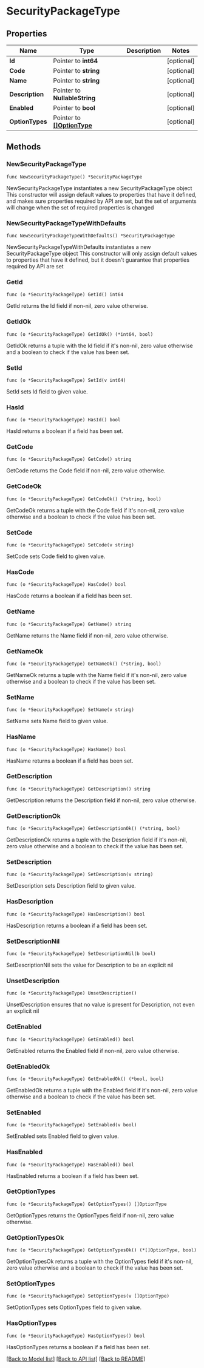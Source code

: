 # SecurityPackageType

## Properties

Name | Type | Description | Notes
------------ | ------------- | ------------- | -------------
**Id** | Pointer to **int64** |  | [optional] 
**Code** | Pointer to **string** |  | [optional] 
**Name** | Pointer to **string** |  | [optional] 
**Description** | Pointer to **NullableString** |  | [optional] 
**Enabled** | Pointer to **bool** |  | [optional] 
**OptionTypes** | Pointer to [**[]OptionType**](OptionType.md) |  | [optional] 

## Methods

### NewSecurityPackageType

`func NewSecurityPackageType() *SecurityPackageType`

NewSecurityPackageType instantiates a new SecurityPackageType object
This constructor will assign default values to properties that have it defined,
and makes sure properties required by API are set, but the set of arguments
will change when the set of required properties is changed

### NewSecurityPackageTypeWithDefaults

`func NewSecurityPackageTypeWithDefaults() *SecurityPackageType`

NewSecurityPackageTypeWithDefaults instantiates a new SecurityPackageType object
This constructor will only assign default values to properties that have it defined,
but it doesn't guarantee that properties required by API are set

### GetId

`func (o *SecurityPackageType) GetId() int64`

GetId returns the Id field if non-nil, zero value otherwise.

### GetIdOk

`func (o *SecurityPackageType) GetIdOk() (*int64, bool)`

GetIdOk returns a tuple with the Id field if it's non-nil, zero value otherwise
and a boolean to check if the value has been set.

### SetId

`func (o *SecurityPackageType) SetId(v int64)`

SetId sets Id field to given value.

### HasId

`func (o *SecurityPackageType) HasId() bool`

HasId returns a boolean if a field has been set.

### GetCode

`func (o *SecurityPackageType) GetCode() string`

GetCode returns the Code field if non-nil, zero value otherwise.

### GetCodeOk

`func (o *SecurityPackageType) GetCodeOk() (*string, bool)`

GetCodeOk returns a tuple with the Code field if it's non-nil, zero value otherwise
and a boolean to check if the value has been set.

### SetCode

`func (o *SecurityPackageType) SetCode(v string)`

SetCode sets Code field to given value.

### HasCode

`func (o *SecurityPackageType) HasCode() bool`

HasCode returns a boolean if a field has been set.

### GetName

`func (o *SecurityPackageType) GetName() string`

GetName returns the Name field if non-nil, zero value otherwise.

### GetNameOk

`func (o *SecurityPackageType) GetNameOk() (*string, bool)`

GetNameOk returns a tuple with the Name field if it's non-nil, zero value otherwise
and a boolean to check if the value has been set.

### SetName

`func (o *SecurityPackageType) SetName(v string)`

SetName sets Name field to given value.

### HasName

`func (o *SecurityPackageType) HasName() bool`

HasName returns a boolean if a field has been set.

### GetDescription

`func (o *SecurityPackageType) GetDescription() string`

GetDescription returns the Description field if non-nil, zero value otherwise.

### GetDescriptionOk

`func (o *SecurityPackageType) GetDescriptionOk() (*string, bool)`

GetDescriptionOk returns a tuple with the Description field if it's non-nil, zero value otherwise
and a boolean to check if the value has been set.

### SetDescription

`func (o *SecurityPackageType) SetDescription(v string)`

SetDescription sets Description field to given value.

### HasDescription

`func (o *SecurityPackageType) HasDescription() bool`

HasDescription returns a boolean if a field has been set.

### SetDescriptionNil

`func (o *SecurityPackageType) SetDescriptionNil(b bool)`

 SetDescriptionNil sets the value for Description to be an explicit nil

### UnsetDescription
`func (o *SecurityPackageType) UnsetDescription()`

UnsetDescription ensures that no value is present for Description, not even an explicit nil
### GetEnabled

`func (o *SecurityPackageType) GetEnabled() bool`

GetEnabled returns the Enabled field if non-nil, zero value otherwise.

### GetEnabledOk

`func (o *SecurityPackageType) GetEnabledOk() (*bool, bool)`

GetEnabledOk returns a tuple with the Enabled field if it's non-nil, zero value otherwise
and a boolean to check if the value has been set.

### SetEnabled

`func (o *SecurityPackageType) SetEnabled(v bool)`

SetEnabled sets Enabled field to given value.

### HasEnabled

`func (o *SecurityPackageType) HasEnabled() bool`

HasEnabled returns a boolean if a field has been set.

### GetOptionTypes

`func (o *SecurityPackageType) GetOptionTypes() []OptionType`

GetOptionTypes returns the OptionTypes field if non-nil, zero value otherwise.

### GetOptionTypesOk

`func (o *SecurityPackageType) GetOptionTypesOk() (*[]OptionType, bool)`

GetOptionTypesOk returns a tuple with the OptionTypes field if it's non-nil, zero value otherwise
and a boolean to check if the value has been set.

### SetOptionTypes

`func (o *SecurityPackageType) SetOptionTypes(v []OptionType)`

SetOptionTypes sets OptionTypes field to given value.

### HasOptionTypes

`func (o *SecurityPackageType) HasOptionTypes() bool`

HasOptionTypes returns a boolean if a field has been set.


[[Back to Model list]](../README.md#documentation-for-models) [[Back to API list]](../README.md#documentation-for-api-endpoints) [[Back to README]](../README.md)


